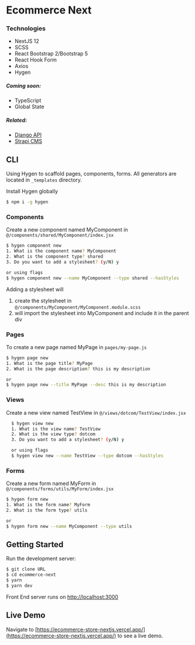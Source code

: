 # Ecommerce Next

### Technologies

- NextJS 12
- SCSS
- React Bootstrap 2/Bootstrap 5
- React Hook Form
- Axios
- Hygen

##### Coming soon:

- TypeScript
- Global State

##### Related:

- [Django API](https://github.com/mattjaikaran/ecommerce-api)
- [Strapi CMS](https://github.com/mattjaikaran/ecommerce-cms)

## CLI

Using Hygen to scaffold pages, components, forms. All generators are located in `_templates` directory.

Install Hygen globally

```bash
$ npm i -g hygen
```

### Components

Create a new component named MyComponent in `@/components/shared/MyComponent/index.jsx`

```bash
$ hygen component new
1. What is the component name? MyComponent
2. What is the component type? shared
3. Do you want to add a stylesheet? (y/N) y

or using flags
$ hygen component new --name MyComponent --type shared --hasStyles
```

Adding a stylesheet will

1. create the stylesheet in `@/components/MyComponent/MyComponent.module.scss`
2. will import the stylesheet into MyComponent and include it in the parent div

### Pages

To create a new page named MyPage in `pages/my-page.js`

```bash
$ hygen page new
1. What is the page title? MyPage
2. What is the page description? this is my description

or
$ hygen page new --title MyPage --desc this is my description
```

### Views

Create a new view named TestView in `@/views/dotcom/TestView/index.jsx`

```bash
  $ hygen view new
  1. What is the view name? TestView
  2. What is the view type? dotcom
  3. Do you want to add a stylesheet? (y/N) y

  or using flags
  $ hygen view new --name TestView --type dotcom --hasStyles
```

### Forms

Create a new form named MyForm in `@/components/forms/utils/MyForm/index.jsx`

```bash
$ hygen form new
1. What is the form name? MyForm
2. What is the form type? utils

or
$ hygen form new --name MyComponent --type utils
```

## Getting Started

Run the development server:

```bash
$ git clone URL
$ cd ecommerce-next
$ yarn
$ yarn dev
```

Front End server runs on [http://localhost:3000](http://localhost:3000)

## Live Demo

Navigate to [https://ecommerce-store-nextjs.vercel.app/](https://ecommerce-store-nextjs.vercel.app/) to see a live demo.
